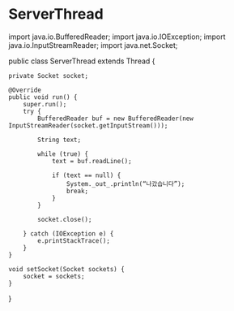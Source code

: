 # ServerThread
import java.io.BufferedReader;
import java.io.IOException;
import java.io.InputStreamReader;
import java.net.Socket;

public class ServerThread extends Thread {

    private Socket socket;

    @Override
    public void run() {
        super.run();
        try {
            BufferedReader buf = new BufferedReader(new InputStreamReader(socket.getInputStream()));

            String text;

            while (true) {
                text = buf.readLine();

                if (text == null) {
                    System._out_.println(“나갔습니다”);
                    break;
                }
            }

            socket.close();

        } catch (IOException e) {
            e.printStackTrace();
        }
    }

    void setSocket(Socket sockets) {
        socket = sockets;
    }
}

